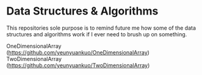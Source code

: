 # Data Structures & Algorithms

This repositories sole purpose is to remind future me how some of the data structures and algorithms work if I ever need to brush up on something.

OneDimensionalArray (https://github.com/yeunyuankuo/OneDimensionalArray)
TwoDimensionalArray (https://github.com/yeunyuankuo/TwoDimensionalArray)
